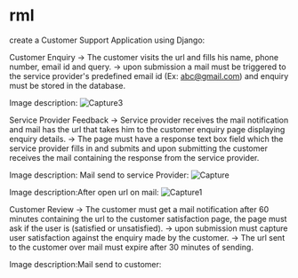 # rml
create a Customer Support Application using Django:



Customer Enquiry
-> The customer visits the url and fills his name, phone number, email id and query.
-> upon submission a mail must be triggered to the service provider's predefined email id (Ex: abc@gmail.com) and enquiry must be stored in the database.

Image description:
![Capture3](https://user-images.githubusercontent.com/43162312/114266903-a4d03a80-9a16-11eb-9101-d2f34041275c.JPG)

Service Provider Feedback
-> Service provider receives the mail notification and mail has the url that takes him to the customer enquiry page displaying enquiry details.
-> The page must have a response text box field which the service provider fills in and submits and upon submitting the customer receives the mail containing the response from the service provider.

Image description: Mail send to service Provider:
![Capture](https://user-images.githubusercontent.com/43162312/114266975-fb3d7900-9a16-11eb-9f4e-0dfbede6a39a.JPG)

Image description:After open url on mail:
![Capture1](https://user-images.githubusercontent.com/43162312/114267030-2e800800-9a17-11eb-88e2-bd0edeb27dd1.JPG)

Customer Review
-> The customer must get a mail notification after 60 minutes containing the url to the customer satisfaction page, the page must ask if the user is (satisfied or unsatisfied). 
-> upon submission must capture user satisfaction against the enquiry made by the customer.
-> The url sent to the customer over mail must expire after 30 minutes of sending.

Image description:Mail send to customer:
